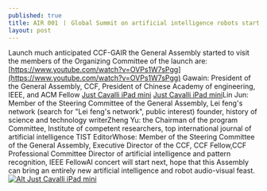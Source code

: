 ```yaml
---
published: true
title: AIR 001 丨 Global Summit on artificial intelligence robots started today in Shenzhen
layout: post
---
```

Launch much anticipated CCF-GAIR the General Assembly started to visit the members of the Organizing Committee of the launch are: [https://www.youtube.com/watch?v=OVPs1W7sPgg](https://www.youtube.com/watch?v=OVPs1W7sPgg) Gawain: President of the General Assembly, CCF, President of Chinese Academy of engineering, IEEE, and ACM Fellow [Just Cavalli iPad mini](http://www.nodcase.com/just-cavalli-pink-leopard-designers-case-for-ipad-mini-p-3720.html) [Just Cavalli iPad mini](http://vrcase.tumblr.com/post/146726551318/forefront-of-unmanned-intelligent-control)Lin Jun: Member of the Steering Committee of the General Assembly, Lei feng\'s network (search for \"Lei feng\'s network\", public interest) founder, history of science and technology writerZheng Yu: the Chairman of the program Committee, Institute of competent researchers, top international journal of artificial intelligence TIST EditorWhose: Member of the Steering Committee of the General Assembly, Executive Director of the CCF, CCF Fellow,CCF Professional Committee Director of artificial intelligence and pattern recognition, IEEE FellowAI concert will start next, hope that this Assembly can bring an entirely new artificial intelligence and robot audio-visual feast.[![Alt Just Cavalli iPad mini](http://www.nodcase.com/images/large/ipad/just_cavalli_mi651_lrg.jpg)](http://www.nodcase.com/just-cavalli-pink-leopard-designers-case-for-ipad-mini-p-3720.html)
